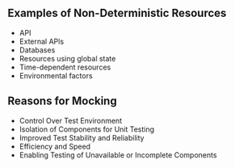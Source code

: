 

## Examples of Non-Deterministic Resources

- API
- External APls
- Databases
- Resources using global state
- Time-dependent resources
- Environmental factors

## Reasons for Mocking

- Control Over Test Environment
- Isolation of Components for Unit Testing
- Improved Test Stability and Reliability
- Efficiency and Speed
- Enabling Testing of Unavailable or Incomplete Components
